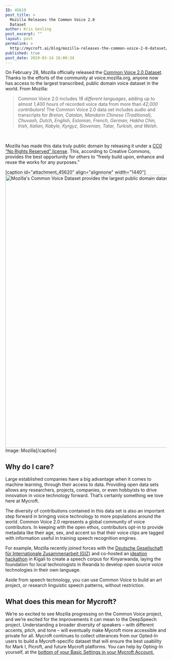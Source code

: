 ```yaml
---
ID: 45619
post_title: >
  Mozilla Releases the Common Voice 2.0
  Dataset
author: Kris Gesling
post_excerpt: ""
layout: post
permalink: >
  http://mycroft.ai/blog/mozilla-releases-the-common-voice-2-0-dataset/
published: true
post_date: 2019-03-14 16:00:34
---
```

On February 28, Mozilla officially released the <a href="https://voice.mozilla.org/en/datasets" target="_blank" rel="noopener">Common Voice 2.0 Dataset</a>. Thanks to the efforts of the community at voice.mozilla.org, anyone now has access to the largest transcribed, public domain voice dataset in the world. From Mozilla:
<blockquote>Common Voice 2.0 includes <i>18 different languages</i>, adding up to almost <i>1,400 hours</i> of recorded voice data from more than <i>42,000 contributors</i>! The Common Voice 2.0 data set includes audio and transcripts for <i>Breton, Catalan, Mandarin Chinese (Traditional), Chuvash, Dutch, English, Estonian, French, German, Hakha Chin, Irish, Italian, Kabyle, Kyrgyz, Slovenian, Tatar, Turkish, and Welsh</i>.</blockquote>
&nbsp;

Mozilla has made this data truly public domain by releasing it under a <a href="https://creativecommons.org/share-your-work/public-domain/cc0/" target="_blank" rel="noopener">CC0 “No Rights Reserved” license</a>. This, according to Creative Commons, provides the best opportunity for others to “freely build upon, enhance and reuse the works for any purposes.”

[caption id="attachment_45620" align="alignnone" width="1440"]<a href="https://mycroft.ai/wp-content/uploads/2019/03/common-voice_datasets.gif"><img class="size-full wp-image-45620" src="https://mycroft.ai/wp-content/uploads/2019/03/common-voice_datasets.gif" alt="Mozilla's Common Voice Dataset provides the largest public domain dataset of tagged speech in the world" width="1440" height="850" /></a> Image: Mozilla[/caption]
<h2>Why do I care?</h2>
Large established companies have a big advantage when it comes to machine learning, through their access to data. Providing open data sets allows any researchers, projects, companies, or even hobbyists to drive innovation in voice technology forward. That’s certainly something we love here at Mycroft.

The diversity of contributions contained in this data set is also an important step forward in bringing voice technology to more populations around the world. Common Voice 2.0 represents a global community of voice contributors. In keeping with the open ethos, contributors opt-in to provide metadata like their age, sex, and accent so that their voice clips are tagged with information useful in training speech recognition engines.

For example, Mozilla recently joined forces with the <a href="https://www.giz.de/en/html/index.html" target="_blank" rel="noopener">Deutsche Gesellschaft für Internationale Zusammenarbeit (GIZ)</a> and co-hosted an <a href="https://medium.com/mozilla-open-innovation/sustainable-tech-development-needs-local-solutions-voice-tech-ideation-in-kigali-ec8dd33e0823" target="_blank" rel="noopener">ideation hackathon</a> in Kigali to create a speech corpus for Kinyarwanda, laying the foundation for local technologists in Rwanda to develop open source voice technologies in their own language.

Aside from speech technology, you can use Common Voice to build an art project, or research linguistic speech patterns, without restriction.
<h2>What does this mean for Mycroft?</h2>
We’re so excited to see Mozilla progressing on the Common Voice project, and we’re excited for the improvements it can mean to the DeepSpeech project. Understanding a broader diversity of speakers – with different accents, pitch, and tone – will eventually make Mycroft more accessible and private for all. Mycroft continues to collect utterances from our Opted-In users to build a Mycroft-specific dataset that will ensure the best usability for Mark I, Picroft, and future Mycroft platforms. You can help by Opting-In yourself, at the <a href="https://home.mycroft.ai/#/setting/basic" target="_blank" rel="noopener">bottom of your Basic Settings in your Mycroft Account.</a>